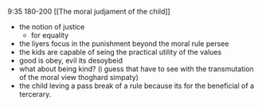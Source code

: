 9:35
180-200
[[The moral judjament of the child]]
- the notion of justice
	- for equality
- the liyers focus in the punishment beyond the moral rule persee
- the kids are capable of seing the practical utility of the values
- good is obey, evil its desoybeid
- what about being kind?
	(i guess that have to see with the transmutation of the moral view thoghard simpaty)
- the child leving a pass break of a rule because its for the beneficial of a tercerary.